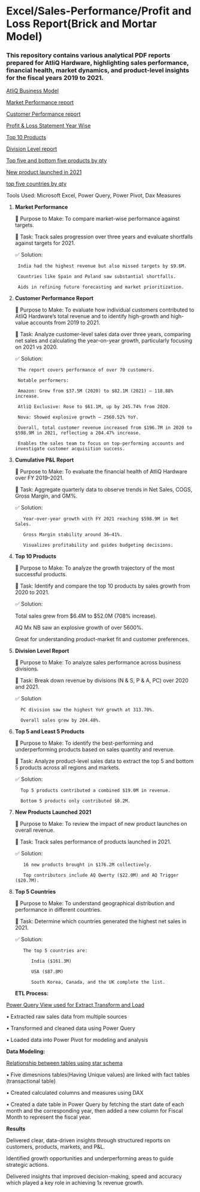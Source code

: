 # Excel/Sales-Performance/Profit and Loss Report(Brick and Mortar Model) 
### This repository contains various analytical PDF reports prepared for AtliQ Hardware, highlighting sales performance, financial health, market dynamics, and product-level insights for the fiscal years 2019 to 2021.

<a href = "https://github.com/Piyush-tikiya/Excel-Sales-Performance-Report/blob/main/AtliQ%20Hardware%20Business%20Hierarchy%20Model.pdf"> AtliQ Business Model </a>

<a href = "https://github.com/Piyush-tikiya/Excel-Sales-Performance-Report/blob/main/market%20performance.pdf"> Market Performance report </a>

<a href = "https://github.com/Piyush-tikiya/Excel-Sales-Performance-Report/blob/main/Customer%20performance%20report.pdf"> Customer Performance report </a>
  
<a href = "https://github.com/Piyush-tikiya/Excel-Sales-Performance-Report/blob/main/CUMULATIVE%20P%26L%20REPORT.pdf"> Profit & Loss Statement Year Wise </a>

<a href = "https://github.com/Piyush-tikiya/Excel-Sales-Performance-Report/blob/main/Top%2010%20products.pdf">Top 10 Products </a>

<a href = "https://github.com/Piyush-tikiya/Excel-Sales-Performance-Report/blob/main/division%20level%20report.pdf"> Division Level report </a>

<a href = "https://github.com/Piyush-tikiya/Excel-Sales-Performance-Report/blob/main/top%20%20and%20least%205%20products.pdf"> Top five and bottom five products by qty </a>

<a href = "https://github.com/Piyush-tikiya/Excel-Sales-Performance-Report/blob/main/New%20products%20launched%202021.pdf"> New product launched in 2021 </a>

<a href = "https://github.com/Piyush-tikiya/Excel-Sales-Performance-Report/blob/main/top%205%20countries.pdf"> top five countries by qty </a>

Tools Used: Microsoft Excel, Power Query, Power Pivot, Dax Measures


1) **Market Performance**
   
    🎯 Purpose to Make: 
      To compare market-wise performance against targets.

    📝 Task: 
      Track sales progression over three years and evaluate shortfalls against targets for 2021.

    ✅ Solution: 

        India had the highest revenue but also missed targets by $9.6M.
   
        Countries like Spain and Poland saw substantial shortfalls.

        Aids in refining future forecasting and market prioritization.

 2. **Customer Performance Report**
      
    🎯 Purpose to Make: To evaluate how individual customers contributed to AtliQ Hardware’s total revenue and to identify high-growth and high-value accounts from 2019 to 2021.

    📝 Task: Analyze customer-level sales data over three years, comparing net sales and calculating the year-on-year growth, particularly focusing on 2021 vs 2020.

    ✅ Solution:

         The report covers performance of over 70 customers.

         Notable performers:

         Amazon: Grew from $37.5M (2020) to $82.1M (2021) — 118.88% increase.

         AtliQ Exclusive: Rose to $61.1M, up by 245.74% from 2020.

         Nova: Showed explosive growth — 2560.52% YoY.

         Overall, total customer revenue increased from $196.7M in 2020 to $598.9M in 2021, reflecting a 204.47% increase.

         Enables the sales team to focus on top-performing accounts and investigate customer acquisition success.
    

3. **Cumulative P&L Report**
       
      🎯 Purpose to Make: To evaluate the financial health of AtliQ Hardware over FY 2019–2021.

      📝 Task: Aggregate quarterly data to observe trends in Net Sales, COGS, Gross Margin, and GM%.

      ✅ Solution:
   

          Year-over-year growth with FY 2021 reaching $598.9M in Net Sales.
   
          Gross Margin stability around 36–41%.

          Visualizes profitability and guides budgeting decisions.

 4) **Top 10 Products**
      
     🎯 Purpose to Make: To analyze the growth trajectory of the most successful products.

     📝 Task: Identify and compare the top 10 products by sales growth from 2020 to 2021.

     ✅ Solution:

   
       Total sales grew from $6.4M to $52.0M (708% increase).

       AQ Mx NB saw an explosive growth of over 5600%.

       Great for understanding product-market fit and customer preferences.
    

5) **Division Level Report**
     
     🎯 Purpose to Make: To analyze sales performance across business divisions.

     📝 Task: Break down revenue by divisions (N & S, P & A, PC) over 2020 and 2021.

     ✅ Solution
     
         PC division saw the highest YoY growth at 313.70%.

         Overall sales grew by 204.48%.
     

 6) **Top 5 and Least 5 Products**
        
     🎯 Purpose to Make: To identify the best-performing and underperforming products based on sales quantity and revenue.

     📝 Task: Analyze product-level sales data to extract the top 5 and bottom 5 products across all regions and markets.

     ✅ Solution:

          Top 5 products contributed a combined $19.0M in revenue.

          Bottom 5 products only contributed $0.2M.
7) **New Products Launched 2021**
   
     🎯 Purpose to Make: To review the impact of new product launches on overall revenue.

     📝 Task: Track sales performance of products launched in 2021.

     ✅ Solution:

          16 new products brought in $176.2M collectively.

          Top contributors include AQ Qwerty ($22.0M) and AQ Trigger ($20.7M).

8) **Top 5 Countries**
   
      🎯 Purpose to Make: To understand geographical distribution and performance in different countries.

      📝 Task: Determine which countries generated the highest net sales in 2021.

      ✅ Solution:
   
          The top 5 countries are:

             India ($161.3M)

             USA ($87.8M)

             South Korea, Canada, and the UK complete the list.

            

   **ETL Process:**

<a href = "https://github.com/Piyush-tikiya/Excel-Sales-Performance-Report/blob/main/power%20query%20view.png"> Power Query View used for Extract,Transform and Load  </a>

•	Extracted raw sales data from multiple sources

•	Transformed and cleaned data using Power Query

•	Loaded data into Power Pivot for modeling and analysis

  **Data Modeling:**

<a href = "https://github.com/Piyush-tikiya/Excel-Sales-Performance-Report/blob/main/data%20model.png"> Relationship between tables using star schema  </a>

•	Five dimesnions tables(Having Unique values) are linked with fact tables (transactional table)

•	Created calculated columns and measures using DAX

• Created a date table in Power Query by fetching the start date of each month and the corresponding year, then added a new column for Fiscal Month to represent the fiscal year.

**Results**

Delivered clear, data-driven insights through structured reports on customers, products, markets, and P&L.

Identified growth opportunities and underperforming areas to guide strategic actions.

Delivered insights that improved decision-making, speed and accuracy which played a key role in achieving  1x revenue growth.










